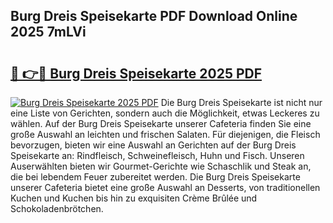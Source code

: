 ## Burg Dreis Speisekarte PDF Download Online 2025 7mLVi

# <h2><a href="http://gc8er9h.nevu.top/?p=Burg+Dreis+Speisekarte">🔗 👉🔴 Burg Dreis Speisekarte 2025 PDF</a></h2>

[![Burg Dreis Speisekarte 2025 PDF](https://i.imgur.com/dBaPXMq.png)](http://gc8er9h.nevu.top/?p=Burg+Dreis+Speisekarte)
Die Burg Dreis Speisekarte ist nicht nur eine Liste von Gerichten, sondern auch die Möglichkeit, etwas Leckeres zu wählen. Auf der Burg Dreis Speisekarte unserer Cafeteria finden Sie eine große Auswahl an leichten und frischen Salaten. Für diejenigen, die Fleisch bevorzugen, bieten wir eine Auswahl an Gerichten auf der Burg Dreis Speisekarte an: Rindfleisch, Schweinefleisch, Huhn und Fisch. Unseren Auserwählten bieten wir Gourmet-Gerichte wie Schaschlik und Steak an, die bei lebendem Feuer zubereitet werden. Die Burg Dreis Speisekarte unserer Cafeteria bietet eine große Auswahl an Desserts, von traditionellen Kuchen und Kuchen bis hin zu exquisiten Crème Brûlée und Schokoladenbrötchen.
